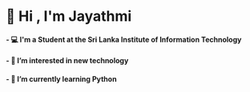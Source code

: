  <h1> 👋 Hi , I'm  Jayathmi </h1>
 <h4> - 💻 I'm a Student at the Sri Lanka Institute of Information Technology </h4>
 <h4> - 👀 I’m interested in new technology </h4>
 <h4> - 🌱 I’m currently learning Python </h4>
 
<!---
JayathmiH/JayathmiH is a ✨ special ✨ repository because its `README.md` (this file) appears on your GitHub profile.
You can click the Preview link to take a look at your changes.
--->


